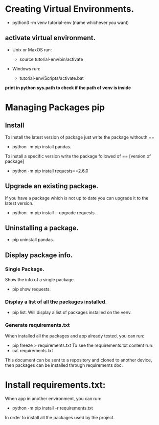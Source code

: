 # Creating Virtual Environments.
- python3 -m venv tutorial-env (name whichever you want)

## activate virtual environment.
- Unix or MaxOS run:
  - source tutorial-env/bin/activate

- Windows run:
  - tutorial-env/Scripts/activate.bat

**print in python sys.path to check if the path of venv is inside**

# Managing Packages pip
## Install
To install the latest version of package just write the package withouth ==
- python -m pip install pandas.

To install a specific version write the package followed of == [version of package]
- python -m pip install requests==2.6.0

## Upgrade an existing package.
If you have a package which is not up to date you can upgrade it to the latest version.
- python -m pip install --upgrade requests.

## Uninstalling a package.
- pip uninstall pandas.

## Display package info.
### Single Package.
Show the info of a single package.
- pip show requests.

### Display a list of all the packages installed.
- pip list.
Will display a list of packages installed on the venv.

### Generate requirements.txt
When installed all the packages and app already tested, you can run:
- pip freeze > requirements.txt
To see the requirements.txt content run:
- cat requirements.txt

This document can be sent to a repository and cloned to another device, then packages can be installed through requirements doc.

# Install requirements.txt:
When app in another environment, you can run:
- python -m pip install -r requirements.txt

In order to install all the packages used by the project.
